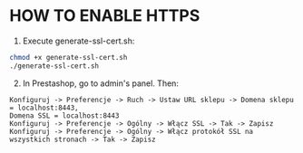 # HOW TO ENABLE HTTPS
1. Execute generate-ssl-cert.sh:
```bash
chmod +x generate-ssl-cert.sh
./generate-ssl-cert.sh
```

2. In Prestashop, go to admin's panel. Then:
```
Konfiguruj -> Preferencje -> Ruch -> Ustaw URL sklepu -> Domena sklepu = localhost:8443, 
Domena SSL = localhost:8443
Konfiguruj -> Preferencje -> Ogólny -> Włącz SSL -> Tak -> Zapisz
Konfiguruj -> Preferencje -> Ogólny -> Włącz protokół SSL na wszystkich stronach -> Tak -> Zapisz
```

